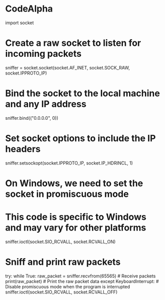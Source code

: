 
# CodeAlpha

import socket

# Create a raw socket to listen for incoming packets
sniffer = socket.socket(socket.AF_INET, socket.SOCK_RAW, socket.IPPROTO_IP)

# Bind the socket to the local machine and any IP address
sniffer.bind(("0.0.0.0", 0))

# Set socket options to include the IP headers
sniffer.setsockopt(socket.IPPROTO_IP, socket.IP_HDRINCL, 1)

# On Windows, we need to set the socket in promiscuous mode
# This code is specific to Windows and may vary for other platforms
sniffer.ioctl(socket.SIO_RCVALL, socket.RCVALL_ON)

# Sniff and print raw packets
try:
    while True:
        raw_packet = sniffer.recvfrom(65565)  # Receive packets
        print(raw_packet)  # Print the raw packet data
except KeyboardInterrupt:
    # Disable promiscuous mode when the program is interrupted
    sniffer.ioctl(socket.SIO_RCVALL, socket.RCVALL_OFF)
